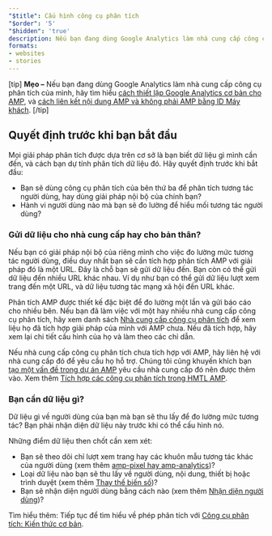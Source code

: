 ```yaml
---
"$title": Cấu hình công cụ phân tích
"$order": '5'
"$hidden": 'true'
description: Nếu bạn đang dùng Google Analytics làm nhà cung cấp công cụ phân tích của mình, hãy tìm hiểu cách thiết lập Google Analytics cơ bản cho AMP và cách liên kết nội dung AMP và phi AMP bằng ID Máy khách
formats:
- websites
- stories
---
```


[tip] **Mẹo –** Nếu bạn đang dùng Google Analytics làm nhà cung cấp công cụ phân tích của mình, hãy tìm hiểu [cách thiết lập Google Analytics cơ bản cho AMP](https://developers.google.com/analytics/devguides/collection/amp-analytics/#basic_setup_to_measure_page_views), và [cách liên kết nội dung AMP và không phải AMP bằng ID Máy khách](https://support.google.com/analytics/answer/7486764). [/tip]

## Quyết định trước khi bạn bắt đầu

Mọi giải pháp phân tích được dựa trên cơ sở là bạn biết dữ liệu gì mình cần đến, và cách bạn dự tính phân tích dữ liệu đó. Hãy quyết định trước khi bắt đầu:

- Bạn sẽ dùng công cụ phân tích của bên thứ ba để phân tích tương tác người dùng, hay dùng giải pháp nội bộ của chính bạn?
- Hành vi người dùng nào mà bạn sẽ đo lường để hiểu mối tương tác người dùng?

### Gửi dữ liệu cho nhà cung cấp hay cho bản thân?

Nếu bạn có giải pháp nội bộ của riêng mình cho việc đo lường mức tương tác người dùng, điều duy nhất bạn sẽ cần tích hợp phân tích AMP với giải pháp đó là một URL. Đây là chỗ bạn sẽ gửi dữ liệu đến. Bạn còn có thể gửi dữ liệu đến nhiều URL khác nhau. Ví dụ như bạn có thể gửi dữ liệu lượt xem trang đến một URL, và dữ liệu tương tác mạng xã hội đến URL khác.

Phân tích AMP được thiết kế đặc biệt để đo lường một lần và gửi báo cáo cho nhiều bên. Nếu bạn đã làm việc với một hay nhiều nhà cung cấp công cụ phân tích, hãy xem danh sách [Nhà cung cấp công cụ phân tích](analytics-vendors.md) để xem liệu họ đã tích hợp giải pháp của mình với AMP chưa. Nếu đã tích hợp, hãy xem lại chi tiết cấu hình của họ và làm theo các chỉ dẫn.

Nếu nhà cung cấp công cụ phân tích chưa tích hợp với AMP, hãy liên hệ với nhà cung cấp đó để yêu cầu họ hỗ trợ. Chúng tôi cũng khuyến khích bạn [tạo một vấn đề trong dự án AMP](https://github.com/ampproject/amphtml/issues/new) yêu cầu nhà cung cấp đó nên được thêm vào. Xem thêm [Tích hợp các công cụ phân tích trong HMTL AMP](https://github.com/ampproject/amphtml/blob/master/extensions/amp-analytics/integrating-analytics.md).

### Bạn cần dữ liệu gì?

Dữ liệu gì về người dùng của bạn mà bạn sẽ thu lấy để đo lường mức tương tác? Bạn phải nhận diện dữ liệu này trước khi có thể cấu hình nó.

Những điểm dữ liệu then chốt cần xem xét:

- Bạn sẽ theo dõi chỉ lượt xem trang hay các khuôn mẫu tương tác khác của người dùng (xem thêm [amp-pixel hay amp-analytics](analytics_basics.md#use-amp-pixel-or-amp-analytics))?
- Loại dữ liệu nào bạn sẽ thu lấy về người dùng, nội dung, thiết bị hoặc trình duyệt (xem thêm [Thay thế biến số](analytics_basics.md#variable-substitution))?
- Bạn sẽ nhận diện người dùng bằng cách nào (xem thêm [Nhận diện người dùng](analytics_basics.md#user-identification))?

Tìm hiểu thêm: Tiếp tục để tìm hiểu về phép phân tích với [Công cụ phân tích: Kiến thức cơ bản](analytics_basics.md).
